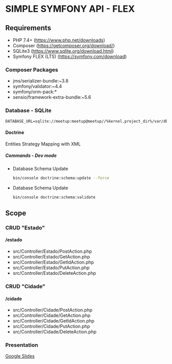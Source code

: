 # SIMPLE SYMFONY API - FLEX

## Requirements

- PHP 7.4+ (https://www.php.net/downloads)
- Composer (https://getcomposer.org/download/)
- SQLite3 (https://www.sqlite.org/download.html)
- Symfony FLEX (LTS) (https://symfony.com/download)

### Composer Packages

- jms/serializer-bundle:~3.8
- symfony/validator:~4.4
- symfony/orm-pack:*
- sensio/framework-extra-bundle:~5.6

### Database - SQLite

```dotenv
DATABASE_URL=sqlite://meetup:meetup@meetup//%kernel.project_dir%/var/dbmeetup.sqlite
```

#### Doctrine

Entities Strategy Mapping with XML

##### Commands - Dev mode

- Database Schema Update
    ```bash
    bin/console doctrine:schema:update --force
    ```

- Database Schema Update
    ```bash
    bin/console doctrine:schema:validate
    ```


## Scope

### CRUD "Estado"

#### /estado

- src/Controller/Estado/PostAction.php
- src/Controller/Estado/GetAction.php
- src/Controller/Estado/GetIdAction.php
- src/Controller/Estado/PutAction.php
- src/Controller/Estado/DeleteAction.php


### CRUD "Cidade"

#### /cidade

- src/Controller/Cidade/PostAction.php
- src/Controller/Cidade/GetAction.php
- src/Controller/Cidade/GetIdAction.php
- src/Controller/Cidade/PutAction.php
- src/Controller/Cidade/DeleteAction.php


### Presentation

[Google Slides](https://docs.google.com/presentation/d/1Q2T2_tirKfwiHxgcYqqsrJjzDmL2hbH9B44ds0UHXXs)